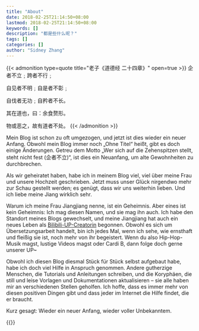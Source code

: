 ```yaml
---
title: "About"
date: 2018-02-25T21:14:50+08:00
lastmod: 2018-02-25T21:14:50+08:00
keywords: []
description: "都是些什么呢？"
tags: []
categories: []
author: "Sidney Zhang"
---
```


{{< admonition type=quote title="老子《道德经 二十四章》" open=true >}}
企者不立﹔跨者不行﹔

自见者不明﹔自是者不彰﹔

自伐者无功﹔自矜者不长。

其在道也，曰：余食赘形。

物或恶之，故有道者不处。
{{< /admonition >}}

Mein Blog ist schon zu oft umgezogen, und jetzt ist dies wieder ein neuer Anfang. Obwohl mein Blog immer noch „Ohne Titel“ heißt, gibt es doch einige Änderungen. Getreu dem Motto „Wer sich auf die Zehenspitzen stellt, steht nicht fest (企者不立)“, ist dies ein Neuanfang, um alte Gewohnheiten zu durchbrechen.

Als wir geheiratet haben, habe ich in meinem Blog viel, viel über meine Frau und unsere Hochzeit geschrieben. Jetzt muss unser Glück nirgendwo mehr zur Schau gestellt werden; es genügt, dass wir uns weiterhin lieben. Und ich liebe meine Jiang wirklich sehr.

Warum ich meine Frau Jiangjiang nenne, ist ein Geheimnis. Aber eines ist kein Geheimnis: Ich mag diesen Namen, und sie mag ihn auch. Ich habe den Standort meines Blogs gewechselt, und meine Jiangjiang hat auch ein neues Leben als [Bilibili-UP-Creatorin](https://space.bilibili.com/4285639#/) begonnen. Obwohl es sich um Übersetzungsarbeit handelt, bin ich jedes Mal, wenn ich sehe, wie ernsthaft und fleißig sie ist, noch mehr von ihr begeistert. Wenn du also Hip-Hop-Musik magst, lustige Videos magst oder Cardi B, dann folge doch gerne unserer UP~

Obwohl ich diesen Blog diesmal Stück für Stück selbst aufgebaut habe, habe ich doch viel Hilfe in Anspruch genommen. Andere gutherzige Menschen, die Tutorials und Anleitungen schreiben, und die Koryphäen, die still und leise Vorlagen und Dokumentationen aktualisieren – sie alle haben mir an verschiedenen Stellen geholfen. Ich hoffe, dass es immer mehr von diesen positiven Dingen gibt und dass jeder im Internet die Hilfe findet, die er braucht.

Kurz gesagt: Wieder ein neuer Anfang, wieder voller Unbekanntem.

{{<bilibili BV1XKNAePEoq>}}